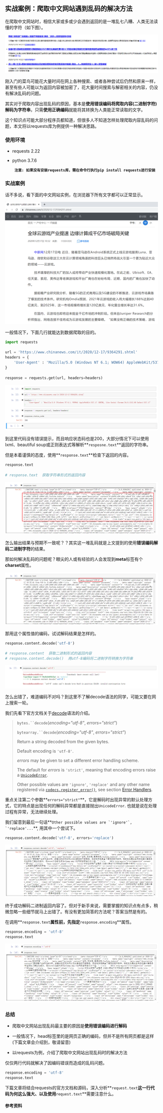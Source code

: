 实战案例：爬取中文网站遇到乱码的解决方法
--------------------------------------------------------------

在爬取中文网站时，相信大家或多或少会遇到返回的是一堆乱七八糟、人类无法读懂的字符（如下图）。

![messy_chars](https://github.com/Aaron2516/for_rookies/blob/main/IMG/pic1.PNG)

刚入门的菜鸟可能花大量时间在网上各种搜索、或者各种尝试后仍然和原来一样，甚至有些人可能以为返回内容被加密了，花大量时间搜索与解密相关的内容，仍没有解决乱码的问题。

其实对于爬取内容出现乱码的原因，基本是**使用错误编码将爬取内容(二进制字符)解码为字符串**，只需**使用正确编码**就能将其转换为人类能正常读取的文字。

这个知识点可能大部分程序员都知道，但很多人不知道怎样处理爬取内容乱码的问题，本文将以requests库为例提供一种解决思路。



### 使用环境

- requests 2.22

- python 3.7.6

  **`` 注意: 如果没有安装requests库，需在命令行执行pip install requests进行安装``**
  
  

### 实战案例

话不多说，看下面的中文网站实例，在浏览器下所有文字都可以正常显示。

<img src="https://github.com/Aaron2516/for_rookies/blob/main/IMG/pic2.PNG" alt="normal_chars" style="zoom:55%;" />

一般情况下，下面几行就能达到数据爬取的目的。

```python
import requests

url = 'https://www.chinanews.com/it/2020/12-17/9364291.shtml'
headers = {
    'User-Agent' : 'Mozilla/5.0 (Windows NT 6.1; WOW64) AppleWebKit/537.17 (KHTML, like Gecko) Chrome/24.0.1312.60 Safari/537.17'
}

response = requests.get(url, headers=headers)
```

![response_ok](https://github.com/Aaron2516/for_rookies/blob/main/IMG/pic3.PNG)

到这里代码没有错误提示，而且响应状态码也是200，大部分情况下可以使用lxml、beautiful soup或正则表达式等解析**``resposne.text``**返回的字符串。

但是本着谨慎的态度，使用**``response.text``**检查下返回的内容。

```python
response.text

# response.text  获取字符串形式的返回内容
```

![messy_response](https://github.com/Aaron2516/for_rookies/blob/main/IMG/pic4.png)

怎么输出结果与预期不一致呢？？其实这一堆乱码就是上文提到的使用**错误编码解码二进制字符**的结果。

那如何解决乱码的问题呢？眼尖的人或有经验的人会发现到**meta**标签有个**charset**属性。

![charset](https://github.com/Aaron2516/for_rookies/blob/main/IMG/pic6.png)

那用这个属性值的编码，试试解码结果是怎样的。

```python
response.content.decode('utf-8')

# response.content  获取二进制形式的返回内容
# resposne.content.decode()  用utf-8编码将二进制字符转换为字符串
```

!["decode_error"](https://github.com/Aaron2516/for_rookies/blob/main/IMG/pic7.png)

怎么出错了，难道编码不对吗？到这里不了解decode语法的同学，可能又要在网上搜索一轮。

我们先看下官方文档关于[decode][1]语法的介绍。

> `bytes.``decode`(*encoding="utf-8"*, *errors="strict"*)
>
> `bytearray.``decode`(*encoding="utf-8"*, *errors="strict"*)
>
> Return a string decoded from the given bytes. 
>
> Default encoding is `'utf-8'`. 
>
> *errors* may be given to set a different error handling scheme. 
>
> The default for *errors* is `'strict'`, meaning that encoding errors raise a [`UnicodeError`](https://docs.python.org/3/library/exceptions.html#UnicodeError).
>
> Other possible values are `'ignore'`, `'replace'` and any other name registered via [`codecs.register_error()`](https://docs.python.org/3/library/codecs.html#codecs.register_error), see section [Error Handlers](https://docs.python.org/3/library/codecs.html#error-handlers).

重点关注第二个参数**``errors="strict"``**，它是解码时出现异常的默认处理方式，它的特点是出现任何的解码异常都是直接抛出``UnicodeError``. 也就是说在处理过程有异常，无法继续处理。

我们留意到最后一句话**``Other possible values are `'ignore'`, `'replace'...``**, 用其中一个尝试下。

```python
response.content.decode('utf-8', errors='replace')
```

!["decode_errors"](https://github.com/Aaron2516/for_rookies/blob/main/IMG/pic8.png)

终于成功解码二进制返回内容了。但对于新手来说，需要掌握的知识点有点多，稍微忽略一些细节就马上出错了。有没有更加简答的方法呢？答案当然是有的。

在调用**``response.text``**属性前，先指定**``response.encoding``**属性。

```python
response.encoding = 'utf-8'
response.text
```

!["specify_encoding"](https://github.com/Aaron2516/for_rookies/blob/main/IMG/pic9.png)

### 总结

- 爬取中文网站出现乱码最主要的原因是**使用错误编码进行解码**

- 一般情况下，head标签里的<meta charset="utf-8">是网页正确的编码，但并不是所有网页都是这样(下篇文章会介绍到，敬请留意)

- 以requests为例，介绍了爬取中文网站出现乱码时的解决方法

仅仅两行代码就解决了因编码错误而造成的乱码问题。

```python
response.encoding = 'utf-8'
response.text
```

下篇文章将结合requests的官方文档和源码，深入分析**``request.text``**这一行代码为何这么强大、以及使用**``request.text``**需要注意什么。


#### 参考资料

[1]: https://docs.python.org/3/library/stdtypes.html#bytes.decode	"bytes.decode"


